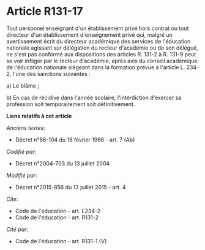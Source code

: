 # Article R131-17

Tout personnel enseignant d'un établissement privé hors contrat ou tout directeur d'un établissement d'enseignement privé
qui, malgré un avertissement écrit du directeur académique des services de l'éducation nationale agissant sur délégation du
recteur d'académie ou de son délégué, ne s'est pas conformé aux dispositions des articles R. 131-2 à R. 131-9 peut se voir
infliger par le recteur d'académie, après avis du conseil académique de l'éducation nationale siégeant dans la formation
prévue à l'article L. 234-2, l'une des sanctions suivantes : 

a) Le blâme ; 

b) En cas de récidive dans l'année scolaire, l'interdiction d'exercer sa profession soit temporairement soit définitivement.

**Liens relatifs à cet article**

_Anciens textes_:

  - Décret n°66-104 du 18 février 1966 - art. 7 (Ab)

_Codifié par_:

  - Décret n°2004-703 du 13 juillet 2004

_Modifié par_:

  - Décret n°2015-856 du 13 juillet 2015 - art. 4

_Cite_:

  - Code de l'éducation - art. L234-2
  - Code de l'éducation - art. R131-2

_Cité par_:

  - Code de l'éducation - art. R131-1 (V)
